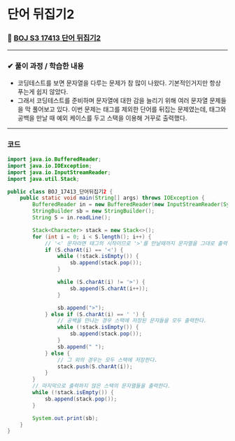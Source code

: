 # **단어 뒤집기2**
### 📌 [BOJ S3 17413 단어 뒤집기2](https://www.acmicpc.net/problem/17413)
-------------
### **✔ 풀이 과정 / 학습한 내용**
- 코딩테스트를 보면 문자열을 다루는 문제가 참 많이 나왔다. 기본적인거지만 항상 푸는게 쉽지 않았다.
- 그래서 코딩테스트를 준비하며 문자열에 대한 감을 늘리기 위해 여러 문자열 문제들을 막 풀어보고 있다.
이번 문제는 태그를 제외한 단어를 뒤집는 문제였는데, 태그와 공백을 만날 때 예외 케이스를 두고 스택을 이용해 거꾸로 출력했다.
-------------
### **코드**
```java
import java.io.BufferedReader;
import java.io.IOException;
import java.io.InputStreamReader;
import java.util.Stack;

public class BOJ_17413_단어뒤집기2 {
    public static void main(String[] args) throws IOException {
        BufferedReader in = new BufferedReader(new InputStreamReader(System.in));
        StringBuilder sb = new StringBuilder();
        String S = in.readLine();

        Stack<Character> stack = new Stack<>();
        for (int i = 0; i < S.length(); i++) {
            // '<' 문자라면 태그의 시작이므로 '>'를 만날때까지 문자열을 그대로 출력하면된다.
            if (S.charAt(i) == '<') {
                while (!stack.isEmpty()) {
                    sb.append(stack.pop());
                }

                while (S.charAt(i) != '>') {
                    sb.append(S.charAt(i++));
                }

                sb.append(">");
            } else if (S.charAt(i) == ' ') {
                // 공백을 만나는 경우 스택에 저장된 문자들을 모두 출력한다.
                while (!stack.isEmpty()) {
                    sb.append(stack.pop());
                }
                sb.append(" ");
            } else {
                // 그 외의 경우는 모두 스택에 저장한다.
                stack.push(S.charAt(i));
            }
        }
        // 마지막으로 출력하지 않은 스택의 문자열들을 출력한다.
        while (!stack.isEmpty()) {
            sb.append(stack.pop());
        }

        System.out.print(sb);
    }
}
```